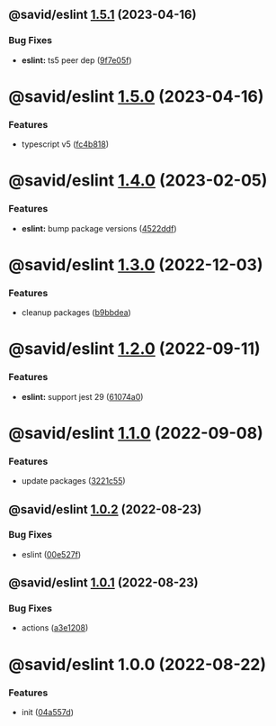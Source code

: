 ## @savid/eslint [1.5.1](https://github.com/savid/packages/compare/@savid/eslint@1.5.0...@savid/eslint@1.5.1) (2023-04-16)


### Bug Fixes

* **eslint:** ts5 peer dep ([9f7e05f](https://github.com/savid/packages/commit/9f7e05fe95a447664beafdfea7191533cf56edbe))

# @savid/eslint [1.5.0](https://github.com/savid/packages/compare/@savid/eslint@1.4.0...@savid/eslint@1.5.0) (2023-04-16)


### Features

* typescript v5 ([fc4b818](https://github.com/savid/packages/commit/fc4b81832c30ddfdba1afe84dbe10a8330c78d01))

# @savid/eslint [1.4.0](https://github.com/savid/packages/compare/@savid/eslint@1.3.0...@savid/eslint@1.4.0) (2023-02-05)


### Features

* **eslint:** bump package versions ([4522ddf](https://github.com/savid/packages/commit/4522ddf8a086550b95ed58bd33b6500cf0bc16e1))

# @savid/eslint [1.3.0](https://github.com/savid/packages/compare/@savid/eslint@1.2.0...@savid/eslint@1.3.0) (2022-12-03)


### Features

* cleanup packages ([b9bbdea](https://github.com/savid/packages/commit/b9bbdeaf06102585d2c7246bfce31145e88e962d))

# @savid/eslint [1.2.0](https://github.com/savid/packages/compare/@savid/eslint@1.1.0...@savid/eslint@1.2.0) (2022-09-11)


### Features

* **eslint:** support jest 29 ([61074a0](https://github.com/savid/packages/commit/61074a02e40b1e1caa8fdde9cd8de31303a4e3e3))

# @savid/eslint [1.1.0](https://github.com/savid/packages/compare/@savid/eslint@1.0.2...@savid/eslint@1.1.0) (2022-09-08)


### Features

* update packages ([3221c55](https://github.com/savid/packages/commit/3221c5549fbed06055176876cd4fe20d099b4ce3))

## @savid/eslint [1.0.2](https://github.com/savid/packages/compare/@savid/eslint@1.0.1...@savid/eslint@1.0.2) (2022-08-23)


### Bug Fixes

* eslint ([00e527f](https://github.com/savid/packages/commit/00e527f983d4fbe6e06e6920c16d4e9e3dc58574))

## @savid/eslint [1.0.1](https://github.com/savid/packages/compare/@savid/eslint@1.0.0...@savid/eslint@1.0.1) (2022-08-23)


### Bug Fixes

* actions ([a3e1208](https://github.com/savid/packages/commit/a3e1208b1a432feefe1761384b9160d570603aba))

# @savid/eslint 1.0.0 (2022-08-22)

### Features

* init ([04a557d](https://github.com/savid/packages/commit/04a557d11c29484a98767bc677348f72f38986e6))
